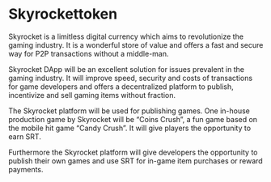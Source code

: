 # Skyrockettoken
Skyrocket is a limitless digital currency which aims to revolutionize the gaming industry. It is a wonderful store of value and offers a fast and secure way for P2P transactions without a middle-man.

Skyrocket DApp will be an excellent solution for issues prevalent in the gaming industry. It will improve speed, security and costs of transactions for game developers and offers a decentralized platform to publish, incentivize and sell gaming items without fraction.

The Skyrocket platform will be used for publishing games. One in-house production game by Skyrocket will be “Coins Crush”, a fun game based on the mobile hit game “Candy Crush”. It will give players the opportunity to earn SRT.

Furthermore the Skyrocket platform will give developers the opportunity to publish their own games and use SRT for in-game item purchases or reward payments.

